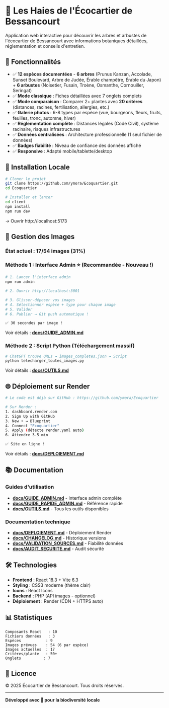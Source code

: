 # 🌳 Les Haies de l'Écocartier de Bessancourt

Application web interactive pour découvrir les arbres et arbustes de l'écocartier de Bessancourt avec informations botaniques détaillées, réglementation et conseils d'entretien.

## 🎯 Fonctionnalités

- ✅ **12 espèces documentées** - **6 arbres** (Prunus Kanzan, Accolade, Sunset Boulevard, Arbre de Judée, Érable champêtre, Érable du Japon) + **6 arbustes** (Noisetier, Fusain, Troène, Osmanthe, Cornouiller, Seringat)
- ✅ **Mode classique** : Fiches détaillées avec 7 onglets complets
- ✅ **Mode comparaison** : Comparer 2+ plantes avec **20 critères** (distances, racines, fertilisation, allergies, etc.)
- ✅ **Galerie photos** : 6-8 types par espèce (vue, bourgeons, fleurs, fruits, feuilles, tronc, automne, hiver)
- ✅ **Réglementation complète** : Distances légales (Code Civil), système racinaire, risques infrastructures
- ✅ **Données centralisées** : Architecture professionnelle (1 seul fichier de données)
- ✅ **Badges fiabilité** : Niveau de confiance des données affiché
- ✅ **Responsive** : Adapté mobile/tablette/desktop

## 🚀 Installation Locale

```bash
# Cloner le projet
git clone https://github.com/ymora/Ecoquartier.git
cd Ecoquartier

# Installer et lancer
cd client
npm install
npm run dev
```

→ Ouvrir http://localhost:5173

## 📸 Gestion des Images

### **État actuel : 17/54 images (31%)**

### **Méthode 1 : Interface Admin** ⭐ (Recommandée - Nouveau !)

```bash
# 1. Lancer l'interface admin
npm run admin

# 2. Ouvrir http://localhost:3001

# 3. Glisser-déposer vos images
# 4. Sélectionner espèce + type pour chaque image
# 5. Valider
# 6. Publier → Git push automatique !

✅ 30 secondes par image !
```

Voir détails : **[docs/GUIDE_ADMIN.md](docs/GUIDE_ADMIN.md)**

### **Méthode 2 : Script Python** (Téléchargement massif)

```bash
# ChatGPT trouve URLs → images_completes.json → Script
python telecharger_toutes_images.py
```

Voir détails : **[docs/OUTILS.md](docs/OUTILS.md)**

## 🌐 Déploiement sur Render

```bash
# Le code est déjà sur GitHub : https://github.com/ymora/Ecoquartier

# Sur Render :
1. dashboard.render.com
2. Sign Up with GitHub
3. New + → Blueprint
4. Connect "Ecoquartier"
5. Apply (détecte render.yaml auto)
6. Attendre 3-5 min

✅ Site en ligne !
```

Voir détails : **[docs/DEPLOIEMENT.md](docs/DEPLOIEMENT.md)**

## 📚 Documentation

### **Guides d'utilisation**
- **[docs/GUIDE_ADMIN.md](docs/GUIDE_ADMIN.md)** - Interface admin complète
- **[docs/GUIDE_RAPIDE_ADMIN.md](docs/GUIDE_RAPIDE_ADMIN.md)** - Référence rapide
- **[docs/OUTILS.md](docs/OUTILS.md)** - Tous les outils disponibles

### **Documentation technique**
- **[docs/DEPLOIEMENT.md](docs/DEPLOIEMENT.md)** - Déploiement Render
- **[docs/CHANGELOG.md](docs/CHANGELOG.md)** - Historique versions
- **[docs/VALIDATION_SOURCES.md](docs/VALIDATION_SOURCES.md)** - Fiabilité données
- **[docs/AUDIT_SECURITE.md](docs/AUDIT_SECURITE.md)** - Audit sécurité

## 🛠️ Technologies

- **Frontend** : React 18.3 + Vite 6.3
- **Styling** : CSS3 moderne (thème clair)
- **Icons** : React Icons
- **Backend** : PHP (API images - optionnel)
- **Déploiement** : Render (CDN + HTTPS auto)

## 📊 Statistiques

```
Composants React   : 10
Fichiers données   : 3
Espèces           : 9
Images prévues    : 54 (6 par espèce)
Images actuelles  : 17
Critères/plante   : 50+
Onglets          : 7
```

## 📄 Licence

© 2025 Écocartier de Bessancourt. Tous droits réservés.

---

**Développé avec 💚 pour la biodiversité locale**
